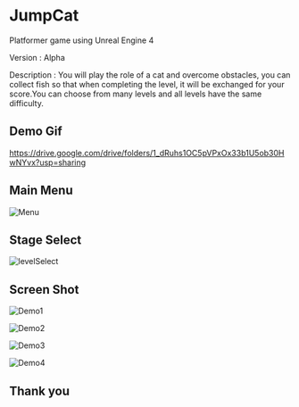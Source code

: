 # JumpCat

Platformer game using Unreal Engine 4 

Version : Alpha

Description : You will play the role of a cat and overcome obstacles, you can collect fish so that when completing the level, it will be exchanged for your score.You can choose from many levels and all levels have the same difficulty.

## Demo Gif 

https://drive.google.com/drive/folders/1_dRuhs1OC5pVPxOx33b1U5ob30HwNYvx?usp=sharing



## Main Menu

![Menu](https://user-images.githubusercontent.com/71002261/147879946-500056ef-3fcd-4824-9fa5-0357cbf0f00d.PNG)


## Stage Select

![levelSelect](https://user-images.githubusercontent.com/71002261/147878865-68fa3b46-e832-4305-8c7b-8b42e16062a7.gif)

## Screen Shot

![Demo1](https://user-images.githubusercontent.com/71002261/147879960-7b9364f0-7b90-4b22-abcc-0a48ac8f1d74.PNG)


![Demo2](https://user-images.githubusercontent.com/71002261/147879954-baa3f20c-8a47-4475-9eeb-f34aa1306747.PNG)


![Demo3](https://user-images.githubusercontent.com/71002261/147879961-694e7c4b-f515-4e92-8464-389ac23b7c87.PNG)


![Demo4](https://user-images.githubusercontent.com/71002261/147880374-0c1d5225-cb8f-45cb-9b09-7bf9e6664620.PNG)


## Thank you
